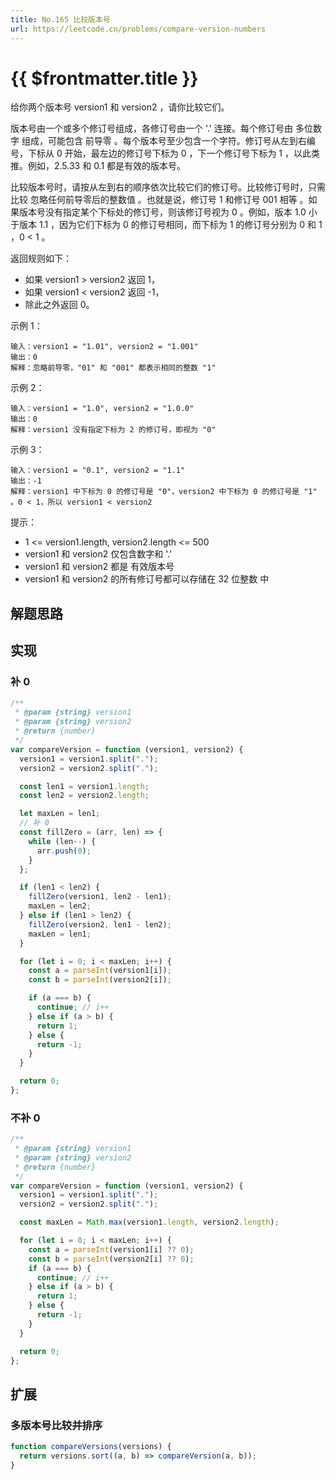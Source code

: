 ```yaml
---
title: No.165 比较版本号
url: https://leetcode.cn/problems/compare-version-numbers
---
```


# <a class='!no-underline' :href="$frontmatter.url" target="_blank">{{ $frontmatter.title }}</a>

给你两个版本号 version1 和 version2 ，请你比较它们。

版本号由一个或多个修订号组成，各修订号由一个 '.' 连接。每个修订号由 多位数字 组成，可能包含 前导零 。每个版本号至少包含一个字符。修订号从左到右编号，下标从 0 开始，最左边的修订号下标为 0 ，下一个修订号下标为 1 ，以此类推。例如，2.5.33 和 0.1 都是有效的版本号。

比较版本号时，请按从左到右的顺序依次比较它们的修订号。比较修订号时，只需比较 忽略任何前导零后的整数值 。也就是说，修订号 1 和修订号 001 相等 。如果版本号没有指定某个下标处的修订号，则该修订号视为 0 。例如，版本 1.0 小于版本 1.1 ，因为它们下标为 0 的修订号相同，而下标为 1 的修订号分别为 0 和 1 ，0 < 1 。

返回规则如下：

- 如果 version1 > version2 返回 1，
- 如果 version1 < version2 返回 -1，
- 除此之外返回 0。

示例 1：

```text
输入：version1 = "1.01", version2 = "1.001"
输出：0
解释：忽略前导零，"01" 和 "001" 都表示相同的整数 "1"
```

示例 2：

```text
输入：version1 = "1.0", version2 = "1.0.0"
输出：0
解释：version1 没有指定下标为 2 的修订号，即视为 "0"
```

示例 3：

```text
输入：version1 = "0.1", version2 = "1.1"
输出：-1
解释：version1 中下标为 0 的修订号是 "0"，version2 中下标为 0 的修订号是 "1" 。0 < 1，所以 version1 < version2
```

提示：

- 1 <= version1.length, version2.length <= 500
- version1 和 version2 仅包含数字和 '.'
- version1 和 version2 都是 有效版本号
- version1 和 version2 的所有修订号都可以存储在 32 位整数 中

## 解题思路

## 实现

### 补 0

```js
/**
 * @param {string} version1
 * @param {string} version2
 * @return {number}
 */
var compareVersion = function (version1, version2) {
  version1 = version1.split(".");
  version2 = version2.split(".");

  const len1 = version1.length;
  const len2 = version2.length;

  let maxLen = len1;
  // 补 0
  const fillZero = (arr, len) => {
    while (len--) {
      arr.push(0);
    }
  };

  if (len1 < len2) {
    fillZero(version1, len2 - len1);
    maxLen = len2;
  } else if (len1 > len2) {
    fillZero(version2, len1 - len2);
    maxLen = len1;
  }

  for (let i = 0; i < maxLen; i++) {
    const a = parseInt(version1[i]);
    const b = parseInt(version2[i]);

    if (a === b) {
      continue; // i++
    } else if (a > b) {
      return 1;
    } else {
      return -1;
    }
  }

  return 0;
};
```

### 不补 0

```js
/**
 * @param {string} version1
 * @param {string} version2
 * @return {number}
 */
var compareVersion = function (version1, version2) {
  version1 = version1.split(".");
  version2 = version2.split(".");

  const maxLen = Math.max(version1.length, version2.length);

  for (let i = 0; i < maxLen; i++) {
    const a = parseInt(version1[i] ?? 0);
    const b = parseInt(version2[i] ?? 0);
    if (a === b) {
      continue; // i++
    } else if (a > b) {
      return 1;
    } else {
      return -1;
    }
  }

  return 0;
};
```

## 扩展

### 多版本号比较并排序

```js
function compareVersions(versions) {
  return versions.sort((a, b) => compareVersion(a, b));
}
```
